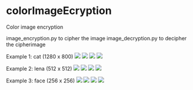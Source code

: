 # colorImageEcryption
Color image encryption

image_encryption.py to cipher the image
image_decryption.py to decipher the cipherimage

Example 1: cat (1280 x 800)
![](https://github.com/MiguelBenalcazar/colorImageEcryption/blob/master/cat_cipher.png_decipher.png)
![](https://github.com/MiguelBenalcazar/colorImageEcryption/blob/master/cat_cipher.png_hist_original.jpg)
![](https://github.com/MiguelBenalcazar/colorImageEcryption/blob/master/cat_cipher.png)
![](https://github.com/MiguelBenalcazar/colorImageEcryption/blob/master/cat_hist.jpg)

Example 2: lena (512 x 512)
![](https://github.com/MiguelBenalcazar/colorImageEcryption/blob/master/lena_cipher.png_decipher.png)
![](https://github.com/MiguelBenalcazar/colorImageEcryption/blob/master/lena_cipher.png_hist_original.jpg)
![](https://github.com/MiguelBenalcazar/colorImageEcryption/blob/master/lena_cipher.png)
![](https://github.com/MiguelBenalcazar/colorImageEcryption/blob/master/lena_hist.jpg)

Example 3: face (256 x 256)
![](https://github.com/MiguelBenalcazar/colorImageEcryption/blob/master/test2_cipher.png_decipher.png)
![](https://github.com/MiguelBenalcazar/colorImageEcryption/blob/master/test2_cipher.png_hist_original.jpg)
![](https://github.com/MiguelBenalcazar/colorImageEcryption/blob/master/test2_cipher.png)
![](https://github.com/MiguelBenalcazar/colorImageEcryption/blob/master/test2_hist.jpg)


